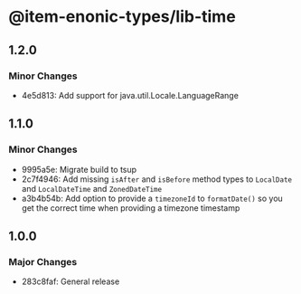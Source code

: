 # @item-enonic-types/lib-time

## 1.2.0

### Minor Changes

- 4e5d813: Add support for java.util.Locale.LanguageRange

## 1.1.0

### Minor Changes

- 9995a5e: Migrate build to tsup
- 2c7f4946: Add missing `isAfter` and `isBefore` method types to `LocalDate` and `LocalDateTime` and `ZonedDateTime`
- a3b4b54b: Add option to provide a `timezoneId` to `formatDate()` so you get the correct time when providing a timezone timestamp

## 1.0.0

### Major Changes

- 283c8faf: General release
